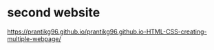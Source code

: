# second website
<a href = "https://prantikg96.github.io/prantikg96.github.io-HTML-CSS-creating-multiple-webpage/" target = "_blank">https://prantikg96.github.io/prantikg96.github.io-HTML-CSS-creating-multiple-webpage/</a>
